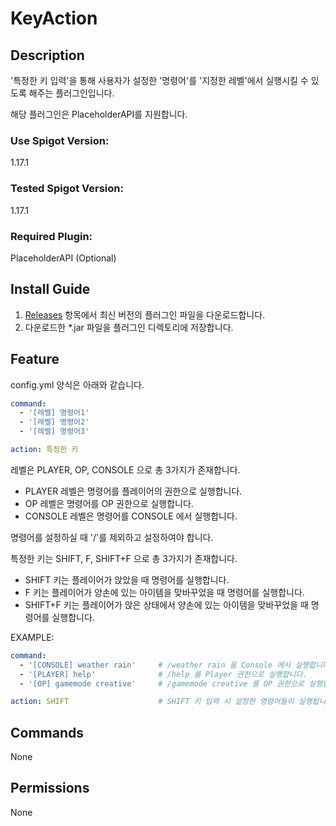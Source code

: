 # KeyAction

## Description
'특정한 키 입력'을 통해 사용자가 설정한 '명령어'를 '지정한 레벨'에서 실행시킬 수 있도록 해주는 플러그인입니다.

해당 플러그인은 PlaceholderAPI를 지원합니다.
### Use Spigot Version: 
1.17.1  
### Tested Spigot Version: 
1.17.1  
### Required Plugin: 
PlaceholderAPI (Optional)

## Install Guide
1. [Releases](https://github.com/MineFactory-Resource/KeyCommand/releases) 항목에서 최신 버전의 플러그인 파일을 다운로드합니다.
2. 다운로드한 *.jar 파일을 플러그인 디렉토리에 저장합니다.

## Feature
config.yml 양식은 아래와 같습니다.
```yaml
command:
  - '[레벨] 명령어1'
  - '[레벨] 명령어2'
  - '[레벨] 명령어3'

action: 특정한 키
```
레벨은 PLAYER, OP, CONSOLE 으로 총 3가지가 존재합니다.
- PLAYER 레벨은 명령어를 플레이어의 권한으로 실행합니다.
- OP 레벨은 명령어를 OP 권한으로 실행합니다.
- CONSOLE 레벨은 명령어를 CONSOLE 에서 실행합니다.

명령어를 설정하실 때 '/'를 제외하고 설정하여야 합니다.

특정한 키는 SHIFT, F, SHIFT+F 으로 총 3가지가 존재합니다.
- SHIFT 키는 플레이어가 앉았을 때 명령어를 실행합니다.
- F 키는 플레이어가 양손에 있는 아이템을 맞바꾸었을 때 명령어를 실행합니다.
- SHIFT+F 키는 플레이어가 앉은 상태에서 양손에 있는 아이템을 맞바꾸었을 때 명령어를 실행합니다.

EXAMPLE:
```yaml
command:
  - '[CONSOLE] weather rain'     # /weather rain 을 Console 에서 실행합니다.
  - '[PLAYER] help'              # /help 를 Player 권한으로 실행합니다.
  - '[OP] gamemode creative'     # /gamemode creative 를 OP 권한으로 실행합니다.

action: SHIFT                    # SHIFT 키 입력 시 설정한 명령어들이 실행됩니다.
```

## Commands
None

## Permissions
None